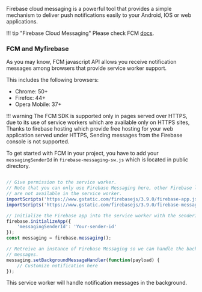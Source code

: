 Firebase cloud messaging is a powerful tool that provides a simple mechanism to deliver push notifications easily to your Android, IOS or web applications.

!!! tip "Firebase Cloud Messaging"
    Please check FCM [docs](https://firebase.google.com/docs/cloud-messaging/).

### FCM and Myfirebase

As you may know, FCM javascript API allows you receive notification messages among browsers that provide service worker support.

This includes the following browsers:

- Chrome: 50+
- Firefox: 44+
- Opera Mobile: 37+

!!! warning
    The FCM SDK is supported only in pages served over HTTPS, due to its use of service workers which are available only on HTTPS sites, Thanks to firebase hosting which provide free hosting for your web application served under HTTPS, Sending messages from the Firebase console is not supported.

To get started with FCM in your project, you have to add your `messagingSenderId` in `firebase-messaging-sw.js` which is located in public directory.

```javascript

// Give permission to the service worker.
// Note that you can only use Firebase Messaging here, other Firebase libraries
// are not available in the service worker.
importScripts('https://www.gstatic.com/firebasejs/3.9.0/firebase-app.js');
importScripts('https://www.gstatic.com/firebasejs/3.9.0/firebase-messaging.js');

// Initialize the Firebase app into the service worker with the senderID.
firebase.initializeApp({
    'messagingSenderId': 'Your-sender-id'
});
const messaging = firebase.messaging();

// Retreive an instance of Firebase Messaging so we can handle the background
// messages.
messaging.setBackgroundMessageHandler(function(payload) {
    // Customize notification here
});

```

This service worker will handle notification messages in the background.
